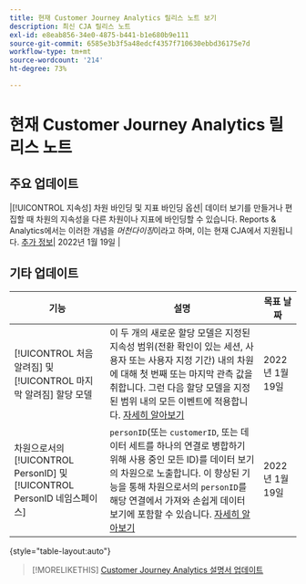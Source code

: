 ```yaml
---
title: 현재 Customer Journey Analytics 릴리스 노트 보기
description: 최신 CJA 릴리스 노트
exl-id: e8eab856-34e0-4875-b441-b1e680b9e111
source-git-commit: 6585e3b3f5a48edcf4357f710630ebbd36175e7d
workflow-type: tm+mt
source-wordcount: '214'
ht-degree: 73%

---
```


# 현재 Customer Journey Analytics 릴리스 노트

## 주요 업데이트

|[!UICONTROL 지속성] 차원 바인딩 및 지표 바인딩 옵션| 데이터 보기를 만들거나 편집할 때 차원의 지속성을 다른 차원이나 지표에 바인딩할 수 있습니다. Reports &amp; Analytics에서는 이러한 개념을 _머천다이징_&#x200B;이라고 하며, 이는 현재 CJA에서 지원됩니다. [추가 정보](https://experienceleague.adobe.com/docs/analytics-platform/using/cja-dataviews/component-settings/persistence.html#binding-dimension)| 2022년 1월 19일 |

## 기타 업데이트

| 기능 | 설명 | 목표 날짜 |
| ----------- | ---------- | ----- |
| [!UICONTROL 처음 알려짐] 및 [!UICONTROL 마지막 알려짐] 할당 모델 | 이 두 개의 새로운 할당 모델은 지정된 지속성 범위(전환 확인이 있는 세션, 사용자 또는 사용자 지정 기간) 내의 차원에 대해 첫 번째 또는 마지막 관측 값을 취합니다. 그런 다음 할당 모델을 지정된 범위 내의 모든 이벤트에 적용합니다. [자세히 알아보기](https://experienceleague.adobe.com/docs/analytics-platform/using/cja-dataviews/component-settings/persistence.html#allocation-settings) | 2022년 1월 19일 |
| 차원으로서의 [!UICONTROL PersonID] 및 [!UICONTROL PersonID 네임스페이스] | `personID`(또는 `customerID`, 또는 데이터 세트를 하나의 연결로 병합하기 위해 사용 중인 모든 ID)를 데이터 보기의 차원으로 노출합니다. 이 향상된 기능을 통해 차원으로서의 `personID`를 해당 연결에서 가져와 손쉽게 데이터 보기에 포함할 수 있습니다. [자세히 알아보기](https://experienceleague.adobe.com/docs/analytics-platform/using/cja-dataviews/component-reference.html?lang=en#optional-standard-components) | 2022년 1월 19일 |

{style=&quot;table-layout:auto&quot;}

>[!MORELIKETHIS]
>[Customer Journey Analytics 설명서 업데이트](/help/doc-changes.md)
